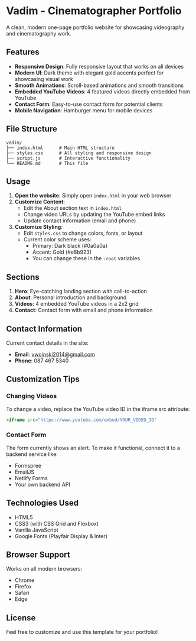 # Vadim - Cinematographer Portfolio

A clean, modern one-page portfolio website for showcasing videography and cinematography work.

## Features

- **Responsive Design**: Fully responsive layout that works on all devices
- **Modern UI**: Dark theme with elegant gold accents perfect for showcasing visual work
- **Smooth Animations**: Scroll-based animations and smooth transitions
- **Embedded YouTube Videos**: 4 featured videos directly embedded from YouTube
- **Contact Form**: Easy-to-use contact form for potential clients
- **Mobile Navigation**: Hamburger menu for mobile devices

## File Structure

```
vadim/
├── index.html      # Main HTML structure
├── styles.css      # All styling and responsive design
├── script.js       # Interactive functionality
└── README.md       # This file
```

## Usage

1. **Open the website**: Simply open `index.html` in your web browser
2. **Customize Content**: 
   - Edit the About section text in `index.html`
   - Change video URLs by updating the YouTube embed links
   - Update contact information (email and phone)
3. **Customize Styling**:
   - Edit `styles.css` to change colors, fonts, or layout
   - Current color scheme uses:
     - Primary: Dark black (#0a0a0a)
     - Accent: Gold (#e8b923)
     - You can change these in the `:root` variables

## Sections

1. **Hero**: Eye-catching landing section with call-to-action
2. **About**: Personal introduction and background
3. **Videos**: 4 embedded YouTube videos in a 2x2 grid
4. **Contact**: Contact form with email and phone information

## Contact Information

Current contact details in the site:
- **Email**: vwoinski2014@gmail.com
- **Phone**: 087 467 5340

## Customization Tips

### Changing Videos
To change a video, replace the YouTube video ID in the iframe src attribute:
```html
<iframe src="https://www.youtube.com/embed/YOUR_VIDEO_ID"
```

### Contact Form
The form currently shows an alert. To make it functional, connect it to a backend service like:
- Formspree
- EmailJS
- Netlify Forms
- Your own backend API

## Technologies Used

- HTML5
- CSS3 (with CSS Grid and Flexbox)
- Vanilla JavaScript
- Google Fonts (Playfair Display & Inter)

## Browser Support

Works on all modern browsers:
- Chrome
- Firefox
- Safari
- Edge

## License

Feel free to customize and use this template for your portfolio!
